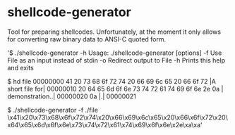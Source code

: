 shellcode-generator
===================

Tool for preparing shellcodes. Unfortunately, at the moment it only allows
for converting raw binary data to ANSI-C quoted form.

'$ ./shellcode-generator -h
Usage: ./shellcode-generator [options]
-f <File> Use File as an input instead of stdin
-o <File> Redirect output to File
-h Prints this help and exits

$ hd file
00000000  41 20 73 68 6f 72 74 20  66 69 6c 65 20 66 6f 72  |A short file for|
00000010  20 64 65 6d 6f 6e 73 74  72 61 74 69 6f 6e 2e 0a  | demonstration..|
00000020  0a                                                |.|
00000021

$ ./shellcode-generator -f ./file 
\x41\x20\x73\x68\x6f\x72\x74\x20\x66\x69\x6c\x65\x20\x66\x6f\x72\x20\x64\x65\x6d\x6f\x6e\x73\x74\x72\x61\x74\x69\x6f\x6e\x2e\xa\xa'

